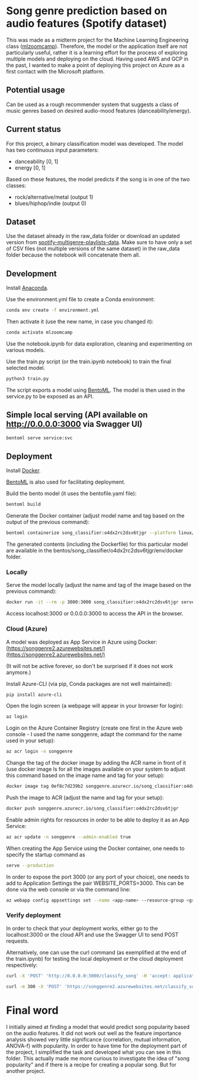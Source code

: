 # Song genre prediction based on audio features (Spotify dataset)
This was made as a midterm project for the Machine Learning Engineering class ([mlzoomcamp](https://github.com/alexeygrigorev/mlbookcamp-code/tree/master/course-zoomcamp)). Therefore, the model or the application itself are not particularly useful, rather it is a learning effort for the process of exploring multiple models and deploying on the cloud. Having used AWS and GCP in the past, I wanted to make a point of deploying this project on Azure as a first contact with the Microsoft platform. 

## Potential usage

Can be used as a rough recommender system that suggests a class of music genres based on desired audio-mood features (danceability/energy).

## Current status

For this project, a binary classification model was developed.
The model has two continuous input parameters:
- danceability [0, 1]
- energy [0, 1]

Based on these features, the model predicts if the song is in one of the two classes:
 - rock/alternative/metal (output 1)
 - blues/hiphop/indie (output 0)

## Dataset 
Use the dataset already in the raw\_data folder or download an updated version from [spotify-multigenre-playlists-data](https://www.kaggle.com/datasets/siropo/spotify-multigenre-playlists-data). Make sure to have only a set of CSV files (not multiple versions of the same dataset) in the raw\_data folder because the notebook will concatenate them all. 

## Development
Install [Anaconda](https://www.anaconda.com/products/distribution).

Use the environment.yml file to create a Conda environment: 
```sh
conda env create -f environment.yml
```

Then activate it (use the new name, in case you changed it):
```sh
conda activate mlzoomcamp
```

Use the notebook.ipynb for data exploration, cleaning and experimenting on various models. 

Use the train.py script (or the train.ipynb notebook) to train the final selected model. 
```sh
python3 train.py
```

The script exports a model using [BentoML](https://www.bentoml.com/). The model is then used in the service.py to be exposed as an API. 

## Simple local serving (API available on http://0.0.0.0:3000 via Swagger UI) 
```sh
bentoml serve service:svc
```

## Deployment
Install [Docker](https://www.docker.com/).

[BentoML](https://www.bentoml.com/) is also used for facilitating deployment. 

Build the bento model (it uses the bentofile.yaml file):
```sh
bentoml build
```

Generate the Docker container (adjust model name and tag based on the output of the previous command):
```sh
bentoml containerize song_classifier:o4dx2rc2dsv6tjgr --platform linux/amd64
```

The generated contents (including the Dockerfile) for this particular model are available in the bentos/song_classifier/o4dx2rc2dsv6tjgr/env/docker folder. 

### Locally

Serve the model locally (adjust the name and tag of the image based on the previous command):
```sh
docker run -it --rm -p 3000:3000 song_classifier:o4dx2rc2dsv6tjgr serve --production
```
Access localhost:3000 or 0.0.0.0:3000 to access the API in the browser.

### Cloud (Azure)
A model was deployed as App Service in Azure using Docker: [https://songgenre2.azurewebsites.net/](https://songgenre2.azurewebsites.net/)

(It will not be active forever, so don't be surprised if it does not work anymore.)

Install Azure-CLI (via pip, Conda packages are not well maintained):
```sh
pip install azure-cli
```
Open the login screen (a webpage will appear in your browser for login):
```sh
az login
```

Login on the Azure Container Registry (create one first in the Azure web console - I used the name songgenre, adapt the command for the name used in your setup):
```sh
az acr login -n songgenre
```

Change the tag of the docker image by adding the ACR name in front of it (use docker image ls for all the images available on your system to adjust this command based on the image name and tag for your setup):
```sh
docker image tag 0ef8c7d239b2 songgenre.azurecr.io/song_classifier:o4dx2rc2dsv6tjgr
```

Push the image to ACR (adjust the name and tag for your setup):
```sh
docker push songgenre.azurecr.io/song_classifier:o4dx2rc2dsv6tjgr
```

Enable admin rights for resources in order to be able to deploy it as an App Service:
```sh
az acr update -n songgenre --admin-enabled true
```

When creating the App Service using the Docker container, one needs to specify the startup command as 
```sh
serve --production
```

In order to expose the port 3000 (or any port of your choice), one needs to add to Application Settings the pair WEBSITE_PORTS=3000. This can be done via the web console or via the command line:
```sh
az webapp config appsettings set --name <app-name> --resource-group <group-name> --settings WEBSITE_PORTS="3000"
```

### Verify deployment 
In order to check that your deployment works, either go to the localhost:3000 or the cloud API and use the Swagger UI to send POST requests.

Alternatively, one can use the curl command (as exemplified at the end of the train.ipynb) for testing the local deployment or the cloud deployment respectively:
```sh
curl -X 'POST' 'http://0.0.0.0:3000/classify_song' -H 'accept: application/json' -H 'Content-Type: application/json' -d '{"danceability":0.5, "energy":0.5}'
```
```sh
curl -m 300 -X 'POST' 'https://songgenre2.azurewebsites.net/classify_song' -H 'accept: application/json' -H 'Content-Type: application/json' -d '{"danceability":0.5, "energy":0.5}'
```

# Final word
I initially aimed at finding a model that would predict song popularity based on the audio features. It did not work out well as the feature importance analysis showed very little significance (correlation, mutual information, ANOVA-f) with popularity. In order to have time for the deployment part of the project, I simplified the task and developed what you can see in this folder. This actually made me more curious to investigate the idea of "song popularity" and if there is a recipe for creating a popular song. But for another project.
